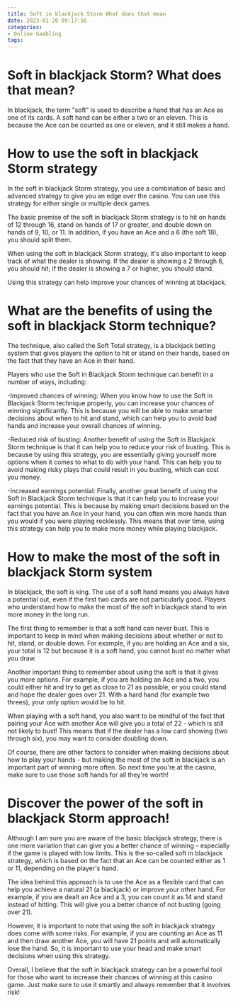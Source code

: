 ```yaml
---
title: Soft in blackjack Storm What does that mean
date: 2023-01-20 09:17:56
categories:
- Online Gambling
tags:
---
```



#  Soft in blackjack Storm? What does that mean?

In blackjack, the term "soft" is used to describe a hand that has an Ace as one of its cards. A soft hand can be either a two or an eleven. This is because the Ace can be counted as one or eleven, and it still makes a hand.

#  How to use the soft in blackjack Storm strategy

In the soft in blackjack Storm strategy, you use a combination of basic and advanced strategy to give you an edge over the casino. You can use this strategy for either single or multiple deck games.

The basic premise of the soft in blackjack Storm strategy is to hit on hands of 12 through 16, stand on hands of 17 or greater, and double down on hands of 9, 10, or 11. In addition, if you have an Ace and a 6 (the soft 18), you should split them.

When using the soft in blackjack Storm strategy, it's also important to keep track of what the dealer is showing. If the dealer is showing a 2 through 6, you should hit; if the dealer is showing a 7 or higher, you should stand.

Using this strategy can help improve your chances of winning at blackjack.

#  What are the benefits of using the soft in blackjack Storm technique?

The technique, also called the Soft Total strategy, is a blackjack betting system that gives players the option to hit or stand on their hands, based on the fact that they have an Ace in their hand.

Players who use the Soft in Blackjack Storm technique can benefit in a number of ways, including:

-Improved chances of winning: When you know how to use the Soft in Blackjack Storm technique properly, you can increase your chances of winning significantly. This is because you will be able to make smarter decisions about when to hit and stand, which can help you to avoid bad hands and increase your overall chances of winning.

-Reduced risk of busting: Another benefit of using the Soft in Blackjack Storm technique is that it can help you to reduce your risk of busting. This is because by using this strategy, you are essentially giving yourself more options when it comes to what to do with your hand. This can help you to avoid making risky plays that could result in you busting, which can cost you money.

-Increased earnings potential: Finally, another great benefit of using the Soft in Blackjack Storm technique is that it can help you to increase your earnings potential. This is because by making smart decisions based on the fact that you have an Ace in your hand, you can often win more hands than you would if you were playing recklessly. This means that over time, using this strategy can help you to make more money while playing blackjack.

#  How to make the most of the soft in blackjack Storm system

In blackjack, the soft is king. The use of a soft hand means you always have a potential out, even if the first two cards are not particularly good. Players who understand how to make the most of the soft in blackjack stand to win more money in the long run.

The first thing to remember is that a soft hand can never bust. This is important to keep in mind when making decisions about whether or not to hit, stand, or double down. For example, if you are holding an Ace and a six, your total is 12 but because it is a soft hand, you cannot bust no matter what you draw.

Another important thing to remember about using the soft is that it gives you more options. For example, if you are holding an Ace and a two, you could either hit and try to get as close to 21 as possible, or you could stand and hope the dealer goes over 21. With a hard hand (for example two threes), your only option would be to hit.

When playing with a soft hand, you also want to be mindful of the fact that pairing your Ace with another Ace will give you a total of 22 - which is still not likely to bust! This means that if the dealer has a low card showing (two through six), you may want to consider doubling down.

Of course, there are other factors to consider when making decisions about how to play your hands - but making the most of the soft in blackjack is an important part of winning more often. So next time you're at the casino, make sure to use those soft hands for all they're worth!

#  Discover the power of the soft in blackjack Storm approach!

Although I am sure you are aware of the basic blackjack strategy, there is one more variation that can give you a better chance of winning - especially if the game is played with low limits. This is the so-called soft in blackjack strategy, which is based on the fact that an Ace can be counted either as 1 or 11, depending on the player's hand.

The idea behind this approach is to use the Ace as a flexible card that can help you achieve a natural 21 (a blackjack) or improve your other hand. For example, if you are dealt an Ace and a 3, you can count it as 14 and stand instead of hitting. This will give you a better chance of not busting (going over 21).

However, it is important to note that using the soft in blackjack strategy does come with some risks. For example, if you are counting an Ace as 11 and then draw another Ace, you will have 21 points and will automatically lose the hand. So, it is important to use your head and make smart decisions when using this strategy.

Overall, I believe that the soft in blackjack strategy can be a powerful tool for those who want to increase their chances of winning at this casino game. Just make sure to use it smartly and always remember that it involves risk!